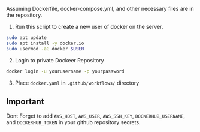 Assuming Dockerfile, docker-compose.yml, and other necessary files are in the repository.

1. Run this script to create a new user of docker on the server. 

```bash
sudo apt update
sudo apt install -y docker.io
sudo usermod -aG docker $USER
```
2. Login to private Dockeer Repository

```bash
docker login -u yourusername -p yourpassword
```
3. Place `docker.yaml` in `.github/workflows/` directory

## Important

Dont Forget to add `AWS_HOST`, `AWS_USER`, `AWS_SSH_KEY`, `DOCKERHUB_USERNAME`, and `DOCKERHUB_TOKEN` in your github repository secrets.